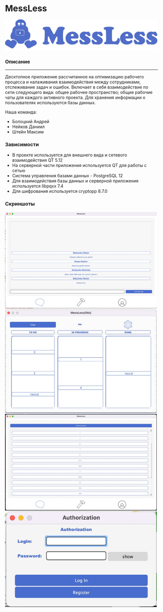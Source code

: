 # MessLess

<img src="images/logo.jpg">

### Описание
-----
Десктопное приложение рассчитанное на оптимизацию рабочего процесса и налаживания взаимодействия между сотрудниками, отслеживание задач и ошибок. Включает в себя взаимодействие по сети следующего вида: общее рабочее пространство; общие рабочие чаты для каждого активного проекта. Для хранения информации о пользователях используются базы данных.

Наша команда:
- Болоцкий Андрей
- Нейков Даниил
- Штейн Максим

### Зависимости
* В проекте используется для внешнего вида и сетевого взаимодействия QT 5.12
* На серверной части приложения используется QT для работы с сетью
* Система управления базами данных - PostgreSQL 12
* Для взаимодействия базы данных и серверной приложения используется libpqxx 7.4
* Для шифрования используется cryptopp 8.7.0
### Cкриншоты 

<img src="images/chat.jpg" width="500">

<img src="images/project.jpg" width="500">

<img src="images/projects_list.jpg" width="500">

<img src="images/login.jpg" width="500">
